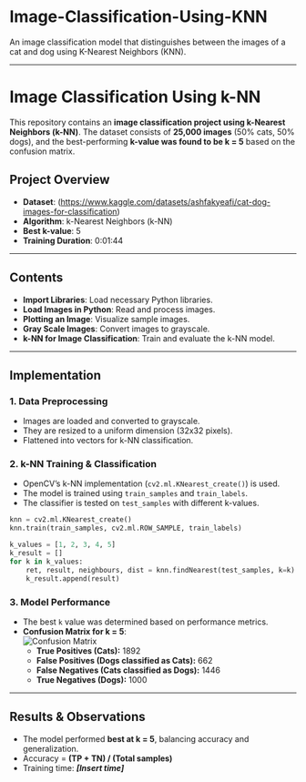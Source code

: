 # Image-Classification-Using-KNN
An image classification model that distinguishes between the images of a cat and dog using K-Nearest Neighbors (KNN). 

---

# **Image Classification Using k-NN**  

This repository contains an **image classification project using k-Nearest Neighbors (k-NN)**. The dataset consists of **25,000 images** (50% cats, 50% dogs), and the best-performing **k-value was found to be k = 5** based on the confusion matrix.  

## **Project Overview**  
- **Dataset**: (https://www.kaggle.com/datasets/ashfakyeafi/cat-dog-images-for-classification)
- **Algorithm**: k-Nearest Neighbors (k-NN)  
- **Best k-value**: 5  
- **Training Duration**: 0:01:44 

---

## **Contents**  
- **Import Libraries**: Load necessary Python libraries.  
- **Load Images in Python**: Read and process images.  
- **Plotting an Image**: Visualize sample images.  
- **Gray Scale Images**: Convert images to grayscale.  
- **k-NN for Image Classification**: Train and evaluate the k-NN model.  

---

## **Implementation**  
### **1. Data Preprocessing**
- Images are loaded and converted to grayscale.  
- They are resized to a uniform dimension (32x32 pixels).  
- Flattened into vectors for k-NN classification.  

### **2. k-NN Training & Classification**
- OpenCV’s k-NN implementation (`cv2.ml.KNearest_create()`) is used.  
- The model is trained using `train_samples` and `train_labels`.  
- The classifier is tested on `test_samples` with different k-values.  

```python
knn = cv2.ml.KNearest_create()
knn.train(train_samples, cv2.ml.ROW_SAMPLE, train_labels)

k_values = [1, 2, 3, 4, 5]
k_result = []
for k in k_values:
    ret, result, neighbours, dist = knn.findNearest(test_samples, k=k)
    k_result.append(result)
```

### **3. Model Performance**
- The best `k` value was determined based on performance metrics.  
- **Confusion Matrix for k = 5**:  
  ![Confusion Matrix](image.png)  
  - **True Positives (Cats):** 1892  
  - **False Positives (Dogs classified as Cats):** 662  
  - **False Negatives (Cats classified as Dogs):** 1446  
  - **True Negatives (Dogs):** 1000  

---

## **Results & Observations**
- The model performed **best at k = 5**, balancing accuracy and generalization.  
- Accuracy = **(TP + TN) / (Total samples)**  
- Training time: **_[Insert time]_**  
